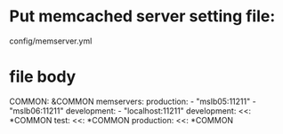 # Put memcached server setting file:
  config/memserver.yml

# file body

COMMON: &COMMON
  memservers:
    production:
      - "mslb05:11211"
      - "mslb06:11211"
    development:
      - "localhost:11211"
development:
  <<: *COMMON
test:
  <<: *COMMON
production:
  <<: *COMMON

